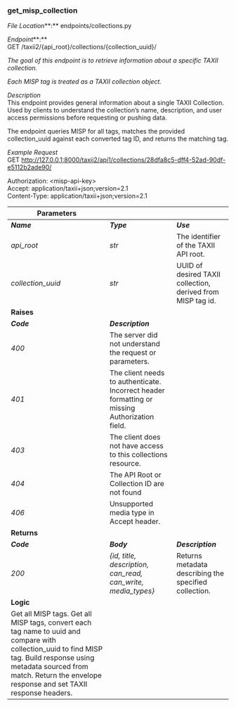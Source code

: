### **get\_misp\_collection**

*File Location***:** endpoints/collections.py

*Endpoint***:**   
GET /taxii2/{api\_root}/collections/{collection\_uuid}/

*The goal of this endpoint is to retrieve information about a specific TAXII collection.*

*Each MISP tag is treated as a TAXII collection object.*

*Description*  
This endpoint provides general information about a single TAXII Collection. Used by clients to understand the collection’s name, description, and user access permissions before requesting or pushing data.

The endpoint queries MISP for all tags, matches the provided collection\_uuid against each converted tag ID, and returns the matching tag.

*Example Request*  
GET http://127.0.0.1:8000/taxii2/api1/collections/28dfa8c5-dff4-52ad-90df-e5112b2ade90/

Authorization: \<misp-api-key\>  
Accept: application/taxii+json;version=2.1  
Content-Type: application/taxii+json;version=2.1

| Parameters |  |  |
| ----- | :---- | :---- |
| ***Name*** | ***Type*** | ***Use*** |
| *api\_root* | *str* | The identifier of the TAXII API root. |
| *collection\_uuid* | *str* | UUID of desired TAXII collection, derived from MISP tag id. |
| **Raises** |  |  |
| ***Code*** | ***Description*** |  |
| *400* | The server did not understand the request or parameters. |  |
| *401* | The client needs to authenticate. Incorrect header formatting or missing Authorization field. |  |
| *403* | The client does not have access to this collections resource. |  |
| *404* | The API Root or Collection ID are not found |  |
| *406* | Unsupported media type in Accept header. |  |
| **Returns** |  |  |
| ***Code*** | ***Body*** | ***Description*** |
| *200* | *{id, title, description, can\_read, can\_write, media\_types}* | Returns metadata describing the specified collection. |
| **Logic** |  |  |
| Get all MISP tags. Get all MISP tags, convert each tag name to uuid and compare with collection\_uuid to find MISP tag. Build response using metadata sourced from match.  Return the envelope response and set TAXII response headers. |  |  |